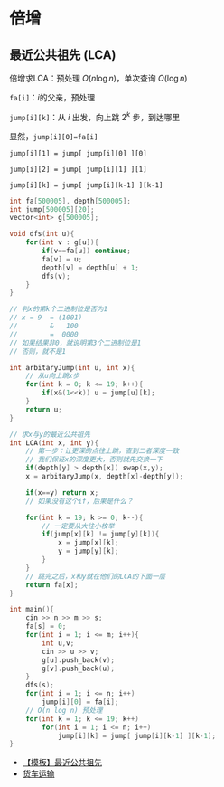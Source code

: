 # 倍增

## 最近公共祖先 (LCA)

倍增求LCA：预处理 $O(n\log n)$，单次查询 $O(\log n)$

`fa[i]`：$i$的父亲，预处理

`jump[i][k]`：从 $i$ 出发，向上跳 $2^k$ 步，到达哪里

显然，`jump[i][0]=fa[i]`

`jump[i][1] = jump[ jump[i][0] ][0]`

`jump[i][2] = jump[ jump[i][1] ][1]`

`jump[i][k] = jump[ jump[i][k-1] ][k-1]`

```cpp
int fa[500005], depth[500005];
int jump[500005][20];
vector<int> g[500005];

void dfs(int u){
    for(int v : g[u]){
        if(v==fa[u]) continue;
        fa[v] = u;
        depth[v] = depth[u] + 1;
        dfs(v);
    }
}

// 判x的第k个二进制位是否为1
// x = 9  = (1001)
//        &   100
//        =  0000
// 如果结果非0，就说明第3个二进制位是1
// 否则，就不是1

int arbitaryJump(int u, int x){
    // 从u向上跳x步
    for(int k = 0; k <= 19; k++){
        if(x&(1<<k)) u = jump[u][k];
    }
    return u;
}

// 求x与y的最近公共祖先
int LCA(int x, int y){
    // 第一步：让更深的点往上跳，直到二者深度一致
    // 我们保证x的深度更大，否则就先交换一下
    if(depth[y] > depth[x]) swap(x,y);
    x = arbitaryJump(x, depth[x]-depth[y]);

    if(x==y) return x;
    // 如果没有这个if，后果是什么？

    for(int k = 19; k >= 0; k--){
        // 一定要从大往小枚举
        if(jump[x][k] != jump[y][k]){
            x = jump[x][k];
            y = jump[y][k];
        }
    }
    // 跳完之后，x和y就在他们的LCA的下面一层
    return fa[x];
}

int main(){
    cin >> n >> m >> s;
    fa[s] = 0;
    for(int i = 1; i <= m; i++){
        int u,v;
        cin >> u >> v;
        g[u].push_back(v);
        g[v].push_back(u);
    }
    dfs(s);
    for(int i = 1; i <= n; i++)
        jump[i][0] = fa[i];
    // O(n log n) 预处理
    for(int k = 1; k <= 19; k++)
        for(int i = 1; i <= n; i++)
            jump[i][k] = jump[ jump[i][k-1] ][k-1];
}
```

- [【模板】最近公共祖先](https://www.luogu.com.cn/problem/P3379)
- [货车运输](https://www.luogu.com.cn/problem/P3379)